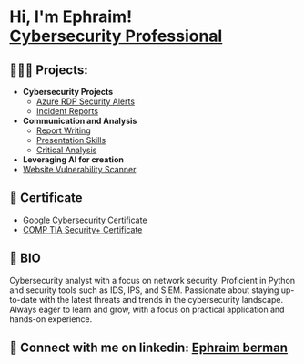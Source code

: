 <h1>Hi, I'm Ephraim! <br/> <a href="http://www.linkedin.com/in/ephraim-berman-30a13b317">Cybersecurity Professional</a></h1>

<h2> 🧑🏼‍💻 Projects:</h2>

- <b>Cybersecurity Projects </b>
  - [Azure RDP Security Alerts](https://github.com/Ephra-1-m/AzureVM-Monitor/blob/a7ced3f72f46cf081f4d881f18fac3f62fe8b1de/README.md)
  - [Incident Reports](https://) 
   <!-- <b>PowerShell</b>-->
- <b>Communication and Analysis</b>
  - [Report Writing](https://)
  - [Presentation Skills](https://)
  - [Critical Analysis](https://)
- <b>Leveraging AI for creation</b>
 -  [Website Vulnerability Scanner](https://)
    
<h2> 📜 Certificate </h2>

- [Google Cybersecurity Certificate](https://coursera.org/verify/professional-cert/QIL4SC6G4ORN)
- [COMP TIA Security+ Certificate](https://www.credly.com/badges/f54801ee-e1d9-4801-81bd-27dcf36a2037/public_url)
<h2> 📓 BIO </h2>
Cybersecurity analyst with a focus on network security. Proficient in Python and security tools such as IDS, IPS, and SIEM.
Passionate about staying up-to-date with the latest threats and trends in the cybersecurity landscape. Always eager to learn and grow, 
with a focus on practical application and hands-on experience.


<h2> 🤳 Connect with me on linkedin: <a href="http://www.linkedin.com/in/ephraim-berman-30a13b317">Ephraim berman</a></h2>

